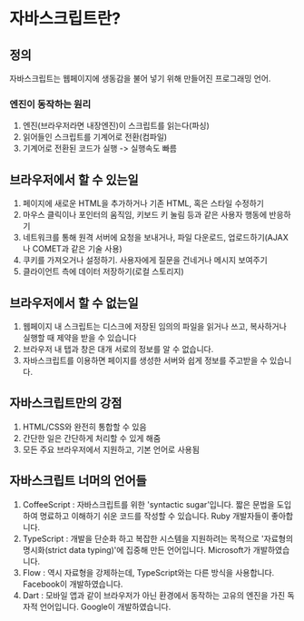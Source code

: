 # 자바스크립트란?
## 정의
자바스크립트는 웹페이지에 생동감을 불어 넣기 위해 만들어진 프로그래밍 언어.

### 엔진이 동작하는 원리
1. 엔진(브라우저라면 내장엔진)이 스크립트를 읽는다(파싱)
2. 읽어들인 스크립트를 기계어로 전환(컴파일)
3. 기계어로 전환된 코드가 실행 -> 실행속도 빠름

## 브라우저에서 할 수 있는일
1. 페이지에 새로운 HTML을 추가하거나 기존 HTML, 혹은 스타일 수정하기
2. 마우스 클릭이나 포인터의 움직임, 키보드 키 눌림 등과 같은 사용자 행동에 반응하기
3. 네트워크를 통해 원격 서버에 요청을 보내거나, 파일 다운로드, 업로드하기(AJAX나 COMET과 같은 기술 사용)
4. 쿠키를 가져오거나 설정하기. 사용자에게 질문을 건네거나 메시지 보여주기
5. 클라이언트 측에 데이터 저장하기(로컬 스토리지)

## 브라우저에서 할 수 없는일
1. 웹페이지 내 스크립트는 디스크에 저장된 임의의 파일을 읽거나 쓰고, 복사하거나 실행할 때 제약을 받을 수 있습니다
2. 브라우저 내 탭과 창은 대개 서로의 정보를 알 수 없습니다.
3. 자바스크립트를 이용하면 페이지를 생성한 서버와 쉽게 정보를 주고받을 수 있습니다.

## 자바스크립트만의 강점
1. HTML/CSS와 완전히 통합할 수 있음
2. 간단한 일은 간단하게 처리할 수 있게 해줌
3. 모든 주요 브라우저에서 지원하고, 기본 언어로 사용됨

## 자바스크립트 너머의 언어들
1. CoffeeScript : 자바스크립트를 위한 'syntactic sugar’입니다. 짧은 문법을 도입하여 명료하고 이해하기 쉬운 코드를 작성할 수 있습니다. Ruby 개발자들이 좋아합니다.
2. TypeScript : 개발을 단순화 하고 복잡한 시스템을 지원하려는 목적으로 '자료형의 명시화(strict data typing)'에 집중해 만든 언어입니다. Microsoft가 개발하였습니다.
3. Flow : 역시 자료형을 강제하는데, TypeScript와는 다른 방식을 사용합니다. Facebook이 개발하였습니다.
4. Dart : 모바일 앱과 같이 브라우저가 아닌 환경에서 동작하는 고유의 엔진을 가진 독자적 언어입니다. Google이 개발하였습니다.

